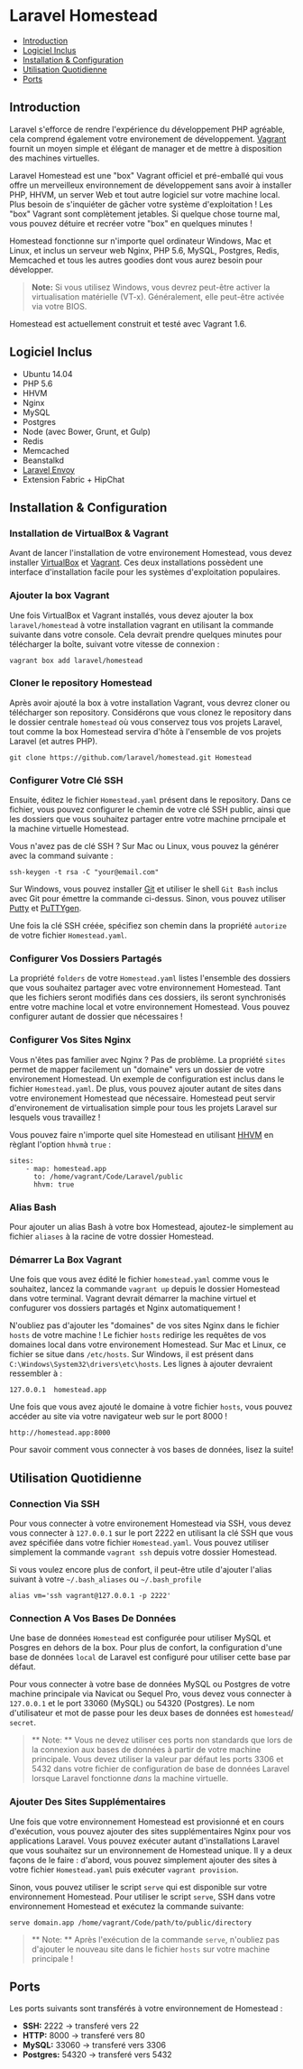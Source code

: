 # Laravel Homestead

- [Introduction](#introduction)
- [Logiciel Inclus](#included-software)
- [Installation & Configuration](#installation-and-setup)
- [Utilisation Quotidienne](#daily-usage)
- [Ports](#ports)

<a name="introduction"></a>
## Introduction

Laravel s'efforce de rendre l'expérience du développement PHP agréable, cela comprend également votre environement de développement. [Vagrant](http://vagrantup.com) fournit un moyen simple et élégant de manager et de mettre à disposition des machines virtuelles.

Laravel Homestead est une "box" Vagrant officiel et pré-emballé qui vous offre un merveilleux environnement de développement sans avoir à installer PHP, HHVM, un server Web et tout autre logiciel sur votre machine local. Plus besoin de s'inquiéter de gâcher votre système d'exploitation ! Les "box" Vagrant sont complètement jetables. Si quelque chose tourne mal, vous pouvez détuire et recréer votre "box" en quelques minutes !

Homestead fonctionne sur n'importe quel ordinateur Windows, Mac et Linux, et inclus un serveur web Nginx, PHP 5.6, MySQL, Postgres, Redis, Memcached et tous les autres goodies dont vous aurez besoin pour développer.

> **Note:** Si vous utilisez Windows, vous devrez peut-être activer la virtualisation matérielle (VT-x). Généralement, elle peut-être activée via votre BIOS.

Homestead est actuellement construit et testé avec Vagrant 1.6.

<a name="included-software"></a>
## Logiciel Inclus

- Ubuntu 14.04
- PHP 5.6
- HHVM
- Nginx
- MySQL
- Postgres
- Node (avec Bower, Grunt, et Gulp)
- Redis
- Memcached
- Beanstalkd
- [Laravel Envoy](/docs/ssh#envoy-task-runner)
- Extension Fabric + HipChat

<a name="installation-and-setup"></a>
## Installation & Configuration

### Installation de VirtualBox & Vagrant

Avant de lancer l'installation de votre environement Homestead, vous devez installer [VirtualBox](https://www.virtualbox.org/wiki/Downloads) et [Vagrant](http://www.vagrantup.com/downloads.html). Ces deux installations possèdent une interface d'installation facile pour les systèmes d'exploitation populaires.

### Ajouter la box Vagrant

Une fois VirtualBox et Vagrant installés, vous devez ajouter la box `laravel/homestead` à votre installation vagrant en utilisant la commande suivante dans votre console. Cela devrait prendre quelques minutes pour télécharger la boîte, suivant votre vitesse de connexion :

	vagrant box add laravel/homestead

### Cloner le repository Homestead

Après avoir ajouté la box à votre installation Vagrant, vous devrez cloner ou télécharger son repository. Considérons que vous clonez le repository dans le dossier centrale `homestead` où vous conservez tous vos projets Laravel, tout comme la box Homestead servira d'hôte à l'ensemble de vos projets Laravel (et autres PHP).

	git clone https://github.com/laravel/homestead.git Homestead

### Configurer Votre Clé SSH

Ensuite, éditez le fichier `Homestead.yaml` présent dans le repository. Dans ce fichier, vous pouvez configurer le chemin de votre clé SSH public, ainsi que les dossiers que vous souhaitez partager entre votre machine prncipale et la machine virtuelle Homestead.

Vous n'avez pas de clé SSH ? Sur Mac ou Linux, vous pouvez la générer avec la command suivante :

	ssh-keygen -t rsa -C "your@email.com"

Sur Windows, vous pouvez installer [Git](http://git-scm.com) et utiliser le shell `Git Bash` inclus avec Git pour émettre la commande ci-dessus. Sinon, vous pouvez utiliser [Putty](http://www.chiark.greenend.org.uk/~sgtatham/putty/download.html) et [PuTTYgen](http://www.chiark.greenend.org.uk/~sgtatham/putty/download.html).

Une fois la clé SSH créée, spécifiez son chemin dans la propriété `autorize` de votre fichier `Homestead.yaml`.

### Configurer Vos Dossiers Partagés

La propriété `folders` de votre `Homestead.yaml` listes l'ensemble des dossiers que vous souhaitez partager avec votre environnement Homestead. Tant que les fichiers seront modifiés dans ces dossiers, ils seront synchronisés entre votre machine local et votre environnement Homestead. Vous pouvez configurer autant de dossier que nécessaires !

### Configurer Vos Sites Nginx

Vous n'êtes pas familier avec Nginx ? Pas de problème. La propriété `sites` permet de mapper facilement un "domaine" vers un dossier de votre environement Homestead. Un exemple de configuration est inclus dans le fichier `Homestead.yaml`. De plus, vous pouvez ajouter autant de sites dans votre environement Homestead que nécessaire. Homestead peut servir d'environement de virtualisation simple pour tous les projets Laravel sur lesquels vous travaillez ! 

Vous pouvez faire n'importe quel site Homestead en utilisant [HHVM](http://hhvm.com) en règlant l'option `hhvm`à `true` :

	sites:
	    - map: homestead.app
	      to: /home/vagrant/Code/Laravel/public
	      hhvm: true

### Alias Bash

Pour ajouter un alias Bash à votre box Homestead, ajoutez-le simplement au fichier `aliases` à la racine de votre dossier Homestead.

### Démarrer La Box Vagrant

Une fois que vous avez édité le fichier `homestead.yaml` comme vous le souhaitez, lancez la commande `vagrant up` depuis le dossier Homestead dans votre terminal. Vagrant devrait démarrer la machine virtuel et confugurer vos dossiers partagés et Nginx automatiquement !

N'oubliez pas d'ajouter les "domaines" de vos sites Nginx dans le fichier `hosts` de votre machine ! Le fichier `hosts` redirige les requêtes de vos domaines local dans votre environement Homestead. Sur Mac et Linux, ce fichier se situe dans `/etc/hosts`. Sur Windows, il est présent dans `C:\Windows\System32\drivers\etc\hosts`. Les lignes à ajouter devraient ressembler à :

	127.0.0.1  homestead.app

Une fois que vous avez ajouté le domaine à votre fichier `hosts`, vous pouvez accéder au site via votre navigateur web sur le port 8000 !

	http://homestead.app:8000

Pour savoir comment vous connecter à vos bases de données, lisez la suite!

<a name="daily-usage"></a>
## Utilisation Quotidienne

### Connection Via SSH

Pour vous connecter à votre environement Homestead via SSH, vous devez vous connecter à `127.0.0.1` sur le port 2222 en utilisant la clé SSH que vous avez spécifiée dans votre fichier `Homestead.yaml`. Vous pouvez utiliser simplement la commande `vagrant ssh` depuis votre dossier Homestead.

Si vous voulez encore plus de confort, il peut-être utile d'ajouter  l'alias suivant à votre `~/.bash_aliases` ou `~/.bash_profile`

	alias vm='ssh vagrant@127.0.0.1 -p 2222'

### Connection A Vos Bases De Données

Une base de données `Homestead` est configurée pour utiliser MySQL et Posgres en dehors de la box. Pour plus de confort, la configuration d'une base de données `local` de Laravel est configuré pour utiliser cette base par défaut.

Pour vous connecter à votre base de données MySQL ou Postgres de votre machine principale via Navicat ou Sequel Pro, vous devez vous connecter à `127.0.0.1` et le port 33060 (MySQL) ou 54320 (Postgres). Le nom d'utilisateur et mot de passe pour les deux bases de données est `homestead`/` secret`.


> ** Note: ** Vous ne devez utiliser ces ports non standards que lors de la connexion aux bases de données à partir de votre machine principale. Vous devez utiliser la valeur par défaut les ports 3306 et 5432 dans votre fichier de configuration de base de données Laravel lorsque Laravel fonctionne _dans_ la machine virtuelle.

### Ajouter Des Sites Supplémentaires

Une fois que votre environnement Homestead est provisionné et en cours d'exécution, vous pouvez ajouter des sites supplémentaires Nginx pour vos applications Laravel. Vous pouvez exécuter autant d'installations Laravel que vous souhaitez sur un environnement de Homestead unique. Il y a deux façons de le faire : d'abord, vous pouvez simplement ajouter des sites à votre fichier `Homestead.yaml` puis exécuter `vagrant provision`.

Sinon, vous pouvez utiliser le script `serve` qui est disponible sur votre environnement Homestead. Pour utiliser le script `serve`, SSH dans votre environnement Homestead et exécutez la commande suivante:

	serve domain.app /home/vagrant/Code/path/to/public/directory

> ** Note: ** Après l'exécution de la commande `serve`, n'oubliez pas d'ajouter le nouveau site dans le fichier `hosts` sur votre machine principale !

<a name="ports"></a>
## Ports

Les ports suivants sont transférés à votre environnement de Homestead :

- **SSH:** 2222 -> transferé vers 22
- **HTTP:** 8000 -> transferé vers 80
- **MySQL:** 33060 -> transferé vers 3306
- **Postgres:** 54320 -> transferé vers 5432
